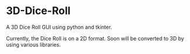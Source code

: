 # 3D-Dice-Roll
A 3D Dice Roll GUI using python and tkinter.

Currently, the Dice Roll is on a 2D format. Soon will be converted to 3D by using various libraries.
